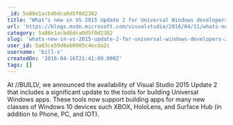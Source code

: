 ```yaml
---
_id: 5a88e1acbd6dca0d5f0d2382
title: "What’s new in VS 2015 Update 2 for Universal Windows developers"
url: 'https://blogs.msdn.microsoft.com/visualstudio/2016/04/11/whats-new-in-vs-2015-update-2-for-universal-windows-developers/'
category: 5a88e1acbd6dca0d5f0d2382
slug: 'whats-new-in-vs-2015-update-2-for-universal-windows-developers-2'
user_id: 5a83ce59d6eb0005c4ecda2c
username: 'bill-s'
createdOn: '2016-04-16T21:41:09.000Z'
tags: []
---
```


At //BUILD/, we announced the availability of Visual Studio 2015 Update 2 that includes a significant update to the tools for building Universal Windows apps. These tools now support building apps for many new classes of Windows 10 devices such XBOX, HoloLens, and Surface Hub (in addition to Phone, PC, and IOT). 
